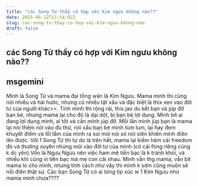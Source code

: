 ```yaml
---
title: "các Song Tử thấy có hợp với Kim ngưu không nào??"
date: 2025-06-12T11:54:02Z
slug: cac-song-tu-thay-co-hop-voi-kim-nguu-khong-nao
draft: false
---
```


## các Song Tử thấy có hợp với Kim ngưu không nào??

## msgemini

Mình là Song Tử và mama đại tổng wản là Kim Ngưu. Mama mình thì cũng nói nhiều và hài hước, nhưng có nhiều tật xấu và đặc biệt là thix xen vào đời tư của người khác><. Tính mình thì rộng rãi, thix jao du kết bạn và júp đỡ bạn bè, nhưng mama lại cho đó là dại dột, bị bạn bè lợi dụng. Mình bít ai đang lợi dụng mình, ai tốt và cần mình júp đỡ. Mỗi lần mình júp bạn là mama lại nói thêm nói vào đủ thứ, nói xấu bạn bè mình tùm lum, lại hay đem khuyết điểm và lỗi lầm của mình ra soi mói nói xỏ nói xiên khiến mình điên lên được. Với 1 Song Tử thì tự do là trên hết, mama lại kiềm hãm cái freedom đó và thường xuyên nhúng mũi vào đời tư của mình (có cái fòng riêng cũng k dc yên).Vốn là Ngưu Ngưu nên việc ham mê tiền bạc là k tránh khỏi, và nhiều khi cũng vì tiền bạc mà mẹ con cãi nhau. Mình vẫn thg mama, vẫn bít mama lo cho mình, nhưng tính cách như vậy thì mình k sớm cũng muộn sẽ nổi điên thật sự. Các bạn Song Tử có ai từng típ xúc w 1 Kim Ngưu như mama mình chưa????